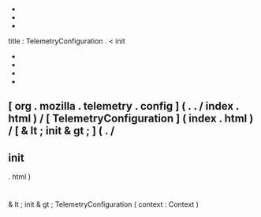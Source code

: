 -
-
-
title
:
TelemetryConfiguration
.
<
init
>
-
-
-
-
[
org
.
mozilla
.
telemetry
.
config
]
(
.
.
/
index
.
html
)
/
[
TelemetryConfiguration
]
(
index
.
html
)
/
[
&
lt
;
init
&
gt
;
]
(
.
/
-
init
-
.
html
)
#
&
lt
;
init
&
gt
;
TelemetryConfiguration
(
context
:
Context
)
